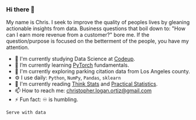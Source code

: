 ### Hi there 👋

My name is Chris. I seek to improve the quality of peoples lives by gleaning actionable insights from data. Business questions that boil down to: "How can I earn more revenue from a customer?" bore me. If the question/purpose is focused on the betterment of the people, you have my attention.


- 📖 I'm currently studying Data Science at [Codeup](https://codeup.com/).
- 🌱 I’m currently learning [PyTorch](https://github.com/Promeos/pytorch-intro) fundamentals.
- 🧾 I'm currently exploring parking citation data from Los Angeles county.
- ⚙️ I use daily: `Python`, `NumPy`, `Pandas`, `sklearn`
- 📙 I'm currently reading [Think Stats](http://greenteapress.com/thinkstats/) and [Practical Statistics](https://www.amazon.com/Practical-Statistics-Data-Scientists-Essential/dp/1491952962).
- 📫 How to reach me: christopher.logan.ortiz@gmail.com
- ⚡ Fun fact: ♾ is humbling.

`Serve with data`
